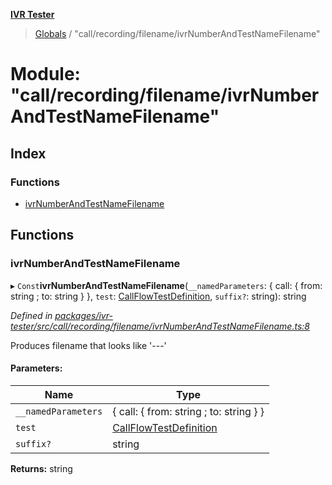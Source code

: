 **[IVR Tester](../README.md)**

> [Globals](../README.md) / "call/recording/filename/ivrNumberAndTestNameFilename"

# Module: "call/recording/filename/ivrNumberAndTestNameFilename"

## Index

### Functions

* [ivrNumberAndTestNameFilename](_call_recording_filename_ivrnumberandtestnamefilename_.md#ivrnumberandtestnamefilename)

## Functions

### ivrNumberAndTestNameFilename

▸ `Const`**ivrNumberAndTestNameFilename**(`__namedParameters`: { call: { from: string ; to: string  }  }, `test`: [CallFlowTestDefinition](../interfaces/_testing_test_callflowtestdefinition_.callflowtestdefinition.md), `suffix?`: string): string

*Defined in [packages/ivr-tester/src/call/recording/filename/ivrNumberAndTestNameFilename.ts:8](https://github.com/SketchingDev/ivr-tester/blob/8e79354/packages/ivr-tester/src/call/recording/filename/ivrNumberAndTestNameFilename.ts#L8)*

Produces filename that looks like '<phone-number>-<datetime>-<test-name>-<optional-suffix>'

#### Parameters:

Name | Type |
------ | ------ |
`__namedParameters` | { call: { from: string ; to: string  }  } |
`test` | [CallFlowTestDefinition](../interfaces/_testing_test_callflowtestdefinition_.callflowtestdefinition.md) |
`suffix?` | string |

**Returns:** string
